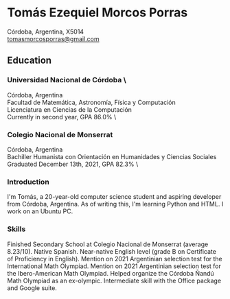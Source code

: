 # Tomás Ezequiel Morcos Porras
Córdoba, Argentina, X5014 \
tomasmorcosporras@gmail.com
## Education
### Universidad Nacional de Córdoba \
Córdoba, Argentina \
Facultad de Matemática, Astronomía, Física y Computación \
Licenciatura en Ciencias de la Computación \
Currently in second year, GPA 86.0% \
### Colegio Nacional de Monserrat
Córdoba, Argentina \
Bachiller Humanista con Orientación en Humanidades y Ciencias Sociales \
Graduated December 13th, 2021, GPA 82.3% \


### Introduction
I'm Tomás, a 20-year-old computer science student and aspiring developer from Córdoba, Argentina.
As of writing this, I'm learning Python and HTML.
I work on an Ubuntu PC.

### Skills
Finished Secondary School at Colegio Nacional de Monserrat (average 8.23/10).
Native Spanish.
Near-native English level (grade B on Certificate of Proficiency in English).
Mention on 2021 Argentinian selection test for the International Math Olympiad.
Mention on 2021 Argentinian selection test for the Ibero-American Math Olympiad.
Helped organize the Córdoba Ñandú Math Olympiad as an ex-olympic.
Intermediate skill with the Office package and Google suite.
